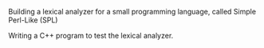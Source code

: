 Building a lexical analyzer for a small programming language, called Simple Perl-Like (SPL)

Writing a C++ program to test the lexical analyzer.
